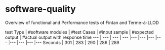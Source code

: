# software-quality

Overview of functional and Performance tests of Fintan and Terme-à-LLOD

test Type | #software modules | #test Cases | #input sample | #expected output | #actual output with response time
--- | --- | --- | --- |--- |--- |--- |--- |--- |--- |--- |---
Seconds | 301 | 283 | 290 | 286 | 289 
